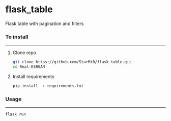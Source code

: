 # flask_table
Flask table with pagination and filters

### To install

---

1. Clone repo

   ```bash
   git clone https://github.com/StarMi0/flask_table.git
   cd Real-ESRGAN
   ```

2. Install requirements

   ```bash
   pip install -r requirements.txt
   ```

### Usage

---


   ```bash
   flask run
   ```
